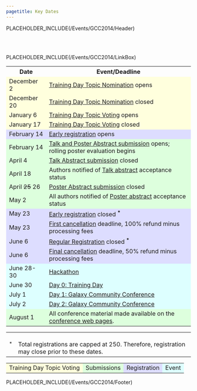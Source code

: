 ```yaml
---
pagetitle: Key Dates
---
```

PLACEHOLDER_INCLUDE(/Events/GCC2014/Header)

<br /><br />



PLACEHOLDER_INCLUDE(/Events/GCC2014/LinkBox)

<table>
  <tr class="th" >
    <th> Date </th>
    <th> Event/Deadline </th>
  </tr>
  <tr style="background-color: #ffd" >
    <td> December 2 </td>
    <td> <a href='/Events/GCC2014/TrainingDay'>Training Day Topic Nomination</a> opens</td>
  </tr>
  <tr style="background-color: #ffd" >
    <td> December 20 </td>
    <td> <a href='/Events/GCC2014/TrainingDay'>Training Day Topic Nomination</a> </strong>closed<strong> </td>
  </tr>
  <tr style="background-color: #ffd" >
    <td> January 6 </td>
    <td> <a href='/Events/GCC2014/TrainingDay'>Training Day Topic Voting</a> opens </td>
  </tr>
  <tr style="background-color: #ffd" >
    <td> January 17 </td>
    <td> <a href='/Events/GCC2014/TrainingDay'>Training Day Topic Voting</a> </strong>closed<strong> </td>
  </tr>
  <tr style="background-color: #ddf" >
    <td> February 14 </td>
    <td> <a href='/Events/GCC2014/Register'>Early registration</a> opens </td>
  </tr>
  <tr style="background-color: #dfd" >
    <td> February 14 </td>
    <td> <a href='/Events/GCC2014/Abstracts'>Talk and Poster Abstract submission</a> opens; rolling poster evaluation begins </td>
  </tr>
  <tr style="background-color: #dfd" >
    <td> April 4 </td>
    <td> <a href='/Events/GCC2014/Abstracts'>Talk Abstract submission</a> </strong>closed<strong> </td>
  </tr>
  <tr style="background-color: #dfd" >
    <td> April 18 </td>
    <td> Authors notified of <a href='/Events/GCC2014/Abstracts'>Talk abstract</a> acceptance status </td>
  </tr>
  <tr style="background-color: #dfd" >
    <td> April <s>25</s> 26</td>
    <td> <a href='/Events/GCC2014/Abstracts'>Poster Abstract submission</a> </strong>closed<strong> </td>
  </tr>
  <tr style="background-color: #dfd" >
    <td> May 2 </td>
    <td> All authors notified of <a href='/Events/GCC2014/Abstracts'>Poster abstract</a> acceptance status </td>
  </tr>
  <tr style="background-color: #ddf" >
    <td> May 23</td>
    <td> <a href='/Events/GCC2014/Register'>Early registration</a> </strong>closed<strong> <sup>*</sup> </td>
  </tr>
  <tr style="background-color: #ddf" >
    <td> May 23 </td>
    <td> <a href='/Events/GCC2014/Register'>First cancellation</a> deadline, 100% refund minus processing fees </td>
  </tr>
  <tr style="background-color: #ddf" >
    <td> June 6 </td>
    <td> <a href='/Events/GCC2014/Register'>Regular Registration</a> </strong>closed<strong> <sup>*</sup> </td>
  </tr>
  <tr style="background-color: #ddf" >
    <td> June 6 </td>
    <td> <a href='/Events/GCC2014/Register'>Final cancellation</a> deadline, 50% refund minus processing fees </td>
  </tr>
  <tr style="background-color: #dff" >
    <td> June 28-30 </td>
    <td> <a href='/Events/GCC2014/Hackathon'>Hackathon</a> </td>
  </tr>
  <tr style="background-color: #dff" >
    <td> June 30 </td>
    <td> <a href='/Events/GCC2014/TrainingDay'>Day 0: Training Day</a> </td>
  </tr>
  <tr style="background-color: #dff" >
    <td> July 1 </td>
    <td> <a href='/Events/GCC2014/Program'>Day 1: Galaxy Community Conference</a> </td>
  </tr>
  <tr style="background-color: #dff" >
    <td> July 2 </td>
    <td> <a href='/Events/GCC2014/Program'>Day 2: Galaxy Community Conference</a> </td>
  </tr>
  <tr style="background-color: #dfd" >
    <td> August 1 </td>
    <td> All conference material made available on the <a href='/Events/GCC2014'>conference web pages</a>. </td>
  </tr>
</table>


<table>
  <tr>
    <td style=" border: none; vertical-align: top; text-align: right;"> <br /> <sup>*</sup> </td>
    <td style=" border: none; vertical-align: top;"> <br />Total registrations are capped at 250.  Therefore, registration may close prior to these dates. </td>
  </tr>
</table>


<table>
  <tr>
    <td style=" background-color: #ffd;"> Training Day Topic Voting </td>
    <td style=" background-color: #dfd;"> Submissions </td>
    <td style=" background-color: #ddf;"> Registration </td>
    <td style=" background-color: #dff;"> Event </td>
  </tr>
</table>



PLACEHOLDER_INCLUDE(/Events/GCC2014/Footer)

